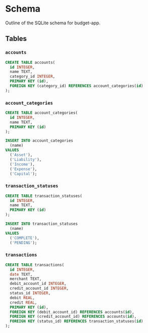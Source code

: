 # Schema

Outline of the SQLite schema for budget-app.

## Tables

### `accounts`

```sql
CREATE TABLE accounts(
  id INTEGER,
  name TEXT,
  category_id INTEGER,
  PRIMARY KEY (id),
  FOREIGN KEY (category_id) REFERENCES account_categories(id)
);
```

### `account_categories`

```sql
CREATE TABLE account_categories(
  id INTEGER,
  name TEXT,
  PRIMARY KEY (id)
);

INSERT INTO account_categories
  (name)
VALUES
  ('Asset'),
  ('Liability'),
  ('Income'),
  ('Expense'),
  ('Capital');
```

### `transaction_statuses`

```sql
CREATE TABLE transaction_statuses(
  id INTEGER,
  name TEXT,
  PRIMARY KEY (id)
);

INSERT INTO transaction_statuses
  (name)
VALUES
  ('COMPLETE'),
  ('PENDING');
```

### `transactions`

```sql
CREATE TABLE transactions(
  id INTEGER,
  date TEXT,
  merchant TEXT,
  debit_account_id INTEGER,
  credit_account_id INTEGER,
  status_id INTEGER,
  debit REAL,
  credit REAL,
  PRIMARY KEY (id),
  FOREIGN KEY (debit_account_id) REFERENCES accounts(id),
  FOREIGN KEY (credit_account_id) REFERENCES accounts(id),
  FOREIGN KEY (status_id) REFERENCES transaction_statuses(id)
);
```

